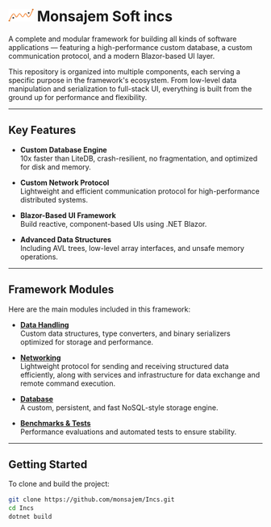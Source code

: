 # <img src="https://github.com/monsajem/Logo_files/blob/master/MonsajemLogo.png" width="50" height="25"> Monsajem Soft incs

A complete and modular framework for building all kinds of software applications — featuring a high-performance custom database, a custom communication protocol, and a modern Blazor-based UI layer.

This repository is organized into multiple components, each serving a specific purpose in the framework's ecosystem. From low-level data manipulation and serialization to full-stack UI, everything is built from the ground up for performance and flexibility.

---

## Key Features

- **Custom Database Engine**  
  10x faster than LiteDB, crash-resilient, no fragmentation, and optimized for disk and memory.

- **Custom Network Protocol**  
  Lightweight and efficient communication protocol for high-performance distributed systems.

- **Blazor-Based UI Framework**  
  Build reactive, component-based UIs using .NET Blazor.

- **Advanced Data Structures**  
  Including AVL trees, low-level array interfaces, and unsafe memory operations.

---

## Framework Modules

Here are the main modules included in this framework:

- **[Data Handling](./Monsajem_incs/BasicFrameWorks/Datawork)**  
  Custom data structures, type converters, and binary serializers optimized for storage and performance.

- **[Networking](./Monsajem_incs/BasicFrameWorks/Network)**  
  Lightweight protocol for sending and receiving structured data efficiently, along with services and infrastructure for data exchange and remote command execution.

- **[Database](./Monsajem_incs/BasicFrameWorks/Datawork/Database)**  
  A custom, persistent, and fast NoSQL-style storage engine.

- **[Benchmarks & Tests](./Tests)**  
  Performance evaluations and automated tests to ensure stability.

---

## Getting Started

To clone and build the project:

```bash
git clone https://github.com/monsajem/Incs.git
cd Incs
dotnet build
